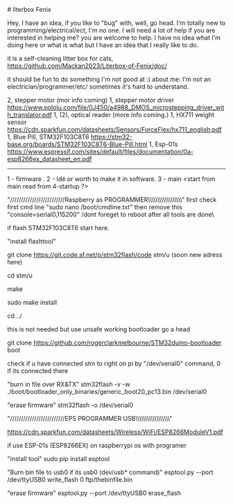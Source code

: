 <html>
# literbox Fenix

<a>Hey, I have an idea, if you like to "bug" with, well, go head. I'm totally new to programming/electrical/ect, I'm no one.
I will need a lot of help if you are interested in helping me? you are welcome to help.
I have no idea what I'm doing here or what is what but I have an idea that I really like to do.

it is a self-cleaning litter box for cats, https://github.com/Mackan2023/Literbox-of-Fenix/doc/

it should be fun to do something I'm not good at :)
about me: I'm not an electrician/programmer/etc/ sometimes it's hard to understand.

2, stepper motor            (mor info coming)
1, stepper motor driver     https://www.pololu.com/file/0J450/a4988_DMOS_microstepping_driver_with_translator.pdf
1, (2), optical reader       (more info coming.)
1, HX711 weight sensor      https://cdn.sparkfun.com/datasheets/Sensors/ForceFlex/hx711_english.pdf
1, Blue Pill, STM32F103C8T6 https://stm32-base.org/boards/STM32F103C8T6-Blue-Pill.html
1, Esp-01s                  https://www.espressif.com/sites/default/files/documentation/0a-esp8266ex_datasheet_en.pdf
****************************************************************************************
1 - firmware <first step to take with stm32f1>.
2 - Idé or worth to make it in software.
3 - main <start from main read from 4-startup ?>

"/////////////////////////Raspberry as PROGRAMMER\\\\\\\\\\\\\\\\\\\\\\\\\\\\\\\\\\\\"
first check first cmd line "sudo nano /boot/cmdline.txt" then remove this "console=serial0,115200" /dont foreget to reboot after all tools are done\

if flash STM32F103C8T6 start here.

"install flashtool"

git clone https://git.code.sf.net/p/stm32flash/code stm/u (soon new adress here)

cd stm/u

make

sudo make install

cd ../

this is not needed but use unsafe working bootloader go a head

git clone https://github.com/rogerclarkmelbourne/STM32duino-bootloader boot

check if u have connected stm to right on pi by "/dev/serial0" command, 0 if its connected there

"burn in file over RX&TX" stm32flash -v -w ./boot/bootloader_only_binaries/generic_boot20_pc13.bin /dev/serial0

"erase firmware" stm32flash -o /dev/serial0

"/////////////////////////EPS PROGRAMMER USB\\\\\\\\\\\\\\\\\\\\\\\\\\\\\\\\\\\\"

https://cdn.sparkfun.com/datasheets/Wireless/WiFi/ESP8266ModuleV1.pdf

if use ESP-01s (ESP8266EX) on raspberrypi os with programer

"install tool" sudo pip install esptool

"Burn bin file to usb0 if its usb0 (dev/usb* command)" esptool.py --port /dev/ttyUSB0 write_flash 0 ftp/thebinfile.bin

"erase firmware" esptool.py --port /dev/ttyUSB0 erase_flash
</html>
